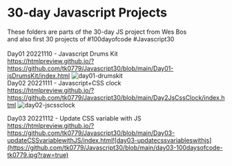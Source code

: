 # 30-day Javascript Projects
These folders are parts of the 30-day JS project from Wes Bos <br>
and also first 30 projects of #100dayofcode
#Javascript30 <br><br>
Day01 20221110 - Javascript Drums Kit <br>
https://htmlpreview.github.io/?https://github.com/tk0779/Javascript30/blob/main/Day01-jsDrumsKit/index.html
![day01-drumskit](https://github.com/tk0779/Javascript30/blob/main/day01-100daysofcode-tk0779.jpg?raw=true)
<br>
Day02 20221111 - Javascript+CSS clock <br>
https://htmlpreview.github.io/?https://github.com/tk0779/Javascript30/blob/main/Day2JsCssClock/index.html
![day02-jscssclock](https://github.com/tk0779/Javascript30/blob/main/day02-100daysofcode-tk0779.jpg?raw=true)

Day03 20221112 - Update CSS variable with JS <br>
https://htmlpreview.github.io/?https://github.com/tk0779/Javascript30/blob/main/Day03-updateCSSvariablewithJS/index.html![day03-updatecssvariableswithjs](https://github.com/tk0779/Javascript30/blob/main/day03-100daysofcode-tk0779.jpg?raw=true)
